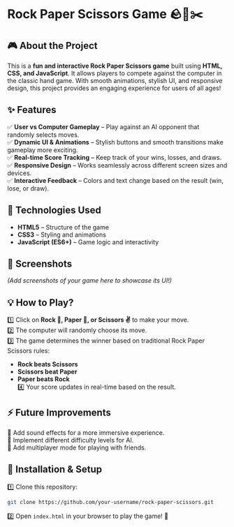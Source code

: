 # **Rock Paper Scissors Game 🪨📄✂️**  

## **🎮 About the Project**  
This is a **fun and interactive Rock Paper Scissors game** built using **HTML, CSS, and JavaScript**. It allows players to compete against the computer in the classic hand game. With smooth animations, stylish UI, and responsive design, this project provides an engaging experience for users of all ages!  

## **✨ Features**  
✅ **User vs Computer Gameplay** – Play against an AI opponent that randomly selects moves.  
✅ **Dynamic UI & Animations** – Stylish buttons and smooth transitions make gameplay more exciting.  
✅ **Real-time Score Tracking** – Keep track of your wins, losses, and draws.  
✅ **Responsive Design** – Works seamlessly across different screen sizes and devices.  
✅ **Interactive Feedback** – Colors and text change based on the result (win, lose, or draw).  

## **🚀 Technologies Used**  
- **HTML5** – Structure of the game  
- **CSS3** – Styling and animations  
- **JavaScript (ES6+)** – Game logic and interactivity  

## **📸 Screenshots**  
*(Add screenshots of your game here to showcase its UI!)*  

## **💡 How to Play?**  
1️⃣ Click on **Rock 🦾, Paper 🤚, or Scissors ✌️** to make your move.  
2️⃣ The computer will randomly choose its move.  
3️⃣ The game determines the winner based on traditional Rock Paper Scissors rules:  
   - **Rock beats Scissors**  
   - **Scissors beat Paper**  
   - **Paper beats Rock**  
4️⃣ Your score updates in real-time based on the result.  

## **⚡ Future Improvements**  
🔹 Add sound effects for a more immersive experience.  
🔹 Implement different difficulty levels for AI.  
🔹 Add multiplayer mode for playing with friends.  

## **📂 Installation & Setup**  
1️⃣ Clone this repository:  
```sh
git clone https://github.com/your-username/rock-paper-scissors.git
```  
2️⃣ Open `index.html` in your browser to play the game! 🎉  

